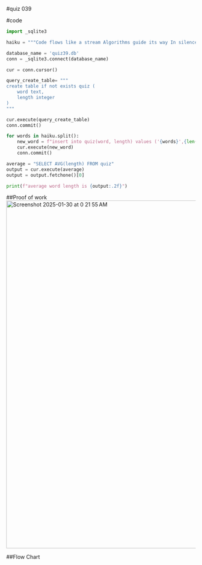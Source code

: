 #quiz 039

#code
```.py
import _sqlite3

haiku = """Code flows like a stream Algorithms guide its way In silence, it solves"""

database_name = 'quiz39.db'
conn = _sqlite3.connect(database_name)

cur = conn.cursor()

query_create_table= """
create table if not exists quiz (
    word text,
    length integer
)
"""

cur.execute(query_create_table)
conn.commit()

for words in haiku.split():
    new_word = f"insert into quiz(word, length) values ('{words}',{len(words)})"
    cur.execute(new_word)
    conn.commit()

average = "SELECT AVG(length) FROM quiz"
output = cur.execute(average)
output = output.fetchone()[0]

print(f"average word length is {output:.2f}")
```

##Proof of work
<img width="922" alt="Screenshot 2025-01-30 at 0 21 55 AM" src="https://github.com/user-attachments/assets/8211c2ea-aaf8-4997-aec0-89c7f700df2b" />

##Flow Chart
